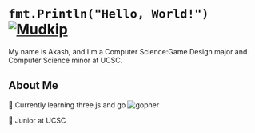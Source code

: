 # ```fmt.Println("Hello, World!")``` [![Mudkip](https://img.pokemondb.net/sprites/black-white/anim/normal/mudkip.gif)](https://pokemondb.net/pokedex/mudkip)
My name is Akash, and I'm a Computer Science:Game Design major and Computer Science minor at UCSC.
## About Me            

🔭 Currently learning three.js and go ![gopher](https://raw.githubusercontent.com/egonelbre/gophers/master/animation/2bit-sprite/run.gif)

🏫 Junior at UCSC
